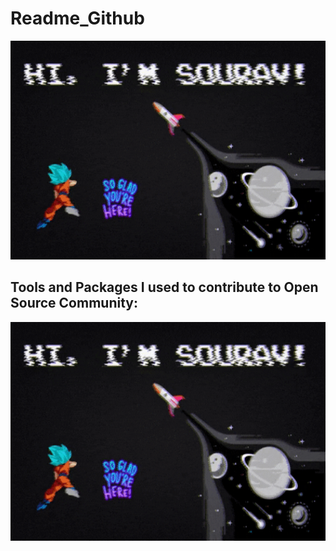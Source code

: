 # Readme_Github
<p align="center">
  <img width="650" height="350" src="https://github.com/Royingame/Readme_Github/blob/main/Animated%20GIF-downsized_large.gif">
</p>

## Tools and Packages I used to contribute to Open Source Community:

<p align="center">
  <img width="650" height="350" src="https://github.com/Royingame/Readme_Github/blob/main/Animated%20GIF-downsized_large.gif">
</p>
